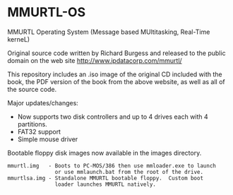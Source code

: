 # MMURTL-OS
MMURTL Operating System (Message based MUltitasking, Real-Time kerneL)

Original source code written by Richard Burgess and released to the public
domain on the web site http://www.ipdatacorp.com/mmurtl/

This repository includes an .iso image of the original CD included with
the book, the PDF version of the book from the above website, as well as
all of the source code.

Major updates/changes:

* Now supports two disk controllers and up to 4 drives each with 4 partitions.
* FAT32 support 
* Simple mouse driver

Bootable floppy disk images now available in the images directory.

    mmurtl.img   - Boots to PC-MOS/386 then use mmloader.exe to launch
                   or use mmlaunch.bat from the root of the drive.
    mmurtlsa.img - Standalone MMURTL bootable floppy.  Custom boot
                   loader launches MMURTL natively.
